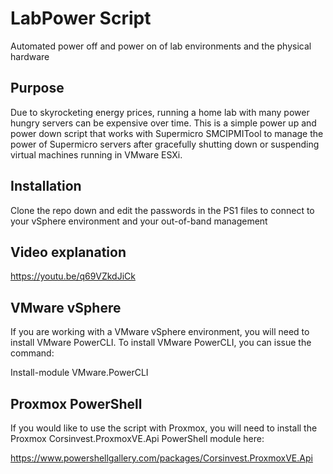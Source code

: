 # LabPower Script
Automated power off and power on of lab environments and the physical hardware

## Purpose

Due to skyrocketing energy prices, running a home lab with many power hungry servers can be expensive over time. This is a simple power up and power down script that works with Supermicro SMCIPMITool to manage the power of Supermicro servers after gracefully shutting down or suspending virtual machines running in VMware ESXi. 

## Installation

Clone the repo down and edit the passwords in the PS1 files to connect to your vSphere environment and your out-of-band management

## Video explanation

https://youtu.be/q69VZkdJiCk

## VMware vSphere

If you are working with a VMware vSphere environment, you will need to install VMware PowerCLI. To install VMware PowerCLI, you can issue the command:

Install-module VMware.PowerCLI

## Proxmox PowerShell

If you would like to use the script with Proxmox, you will need to install the Proxmox Corsinvest.ProxmoxVE.Api PowerShell module here:

https://www.powershellgallery.com/packages/Corsinvest.ProxmoxVE.Api



